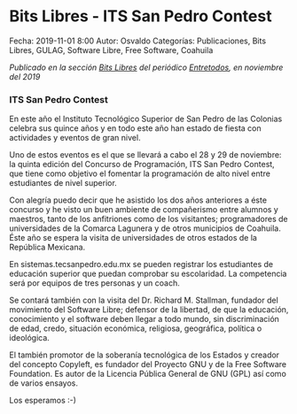 Bits Libres - ITS San Pedro Contest
==================================

Fecha: 2019-11-01 8:00
Autor: Osvaldo
Categorías: Publicaciones, Bits Libres, GULAG, Software Libre, Free Software, Coahuila

_Publicado en la sección [Bits Libres](http://www.gulag.org.mx/revista/2016-05-10-Bits-Libres.html) del periódico [Entretodos](http://periodicoentretodos.com/), en noviembre del 2019_

<!-- break -->

### ITS San Pedro Contest

En este año el Instituto Tecnológico Superior de San Pedro de las Colonias celebra sus quince años y en todo este año han estado de fiesta con actividades y eventos de gran nivel.

Uno de estos eventos es el que se llevará a cabo el 28 y 29 de noviembre: la quinta edición del Concurso de Programación, ITS San Pedro Contest, que tiene como objetivo el fomentar la programación de alto nivel entre estudiantes de nivel superior.

Con alegría puedo decir que he asistido los dos años anteriores a éste concurso y he visto un buen ambiente de compañerismo entre alumnos y maestros, tanto de los anfitriones como de los visitantes; programadores de universidades de la Comarca Lagunera y de otros municipios de Coahuila. Éste año se espera la visita de universidades de otros estados de la República Mexicana.

En sistemas.tecsanpedro.edu.mx se pueden registrar los estudiantes de educación superior que puedan comprobar su escolaridad. La competencia será por equipos de tres personas y un coach.

Se contará también con la visita del Dr. Richard M. Stallman, fundador del movimiento del Software Libre; defensor de la libertad, de que la educación, conocimiento y el software deben llegar a todo mundo, sin discriminación de edad, credo, situación económica, religiosa, geográfica, política o ideológica.

El también promotor de la soberanía tecnológica de los Estados y creador del concepto Copyleft, es fundador del Proyecto GNU y de la Free Software Foundation. Es autor de la Licencia Pública General de GNU (GPL) así como de varios ensayos.

Los esperamos :-)

